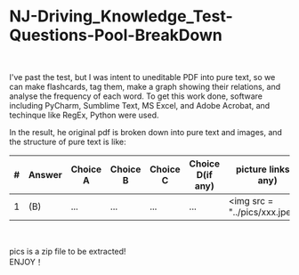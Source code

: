 # NJ-Driving_Knowledge_Test-Questions-Pool-BreakDown
<br/>

I've past the test, but I was intent to uneditable PDF into pure text, so we can make flashcards, tag them, make a graph showing their relations, and analyse the frequency of each word. To get this work done, software including PyCharm, Sumblime Text, MS Excel, and Adobe Acrobat,  and techinque like RegEx, Python were used.
<br/>

In the result, he original pdf is broken down into pure text and images, and the structure of pure text is like:
<br/>
 
| #    | Answer | Choice A | Choice B | Choice C | Choice D(if any) | picture links(if any)          |
| ---- | ------ | -------- | -------- | -------- | -------- | ------------------------------ |
| 1    | (B)    | ...      | ...      | ...      | ...       | \<img src = "../pics/xxx.jpeg"> |



<br/>

pics is a zip file to be extracted!
<br/>
ENJOY！
